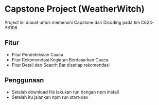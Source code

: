 # Capstone Project (WeatherWitch)
Project ini dibuat untuk memenuhi Capstone dari Dicoding pada tim C624-PS106
## Fitur
- Fitur Pendeteksian Cuaca
- Fitur Rekomendasi Kegiatan Berdasarkan Cuaca
- Fitur Detail dan Seacrh Bar disetiap rekomendasi
## Penggunaan
- Setelah download file lakukan run dengan npm install
- Setelah itu jalankan npm run start-dev
